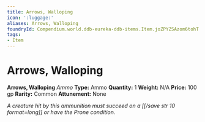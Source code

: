```yaml
---
title: Arrows, Walloping
icon: ':luggage:'
aliases: Arrows, Walloping
foundryId: Compendium.world.ddb-eureka-ddb-items.Item.joZPYZSAzom6tohT
tags:
- Item
---
```


# Arrows, Walloping

**Arrows, Walloping**
_Ammo_
**Type:** Ammo
**Quantity:** 1
**Weight:** N/A
**Price:** 100 gp
**Rarity:** Common
**Attunement:** None

*A creature hit by this ammunition must succeed on a [[/save str 10 format=long]] or have the Prone condition.*